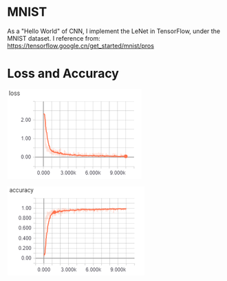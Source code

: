 # MNIST
As a "Hello World" of CNN, I implement the LeNet in TensorFlow, under the MNIST dataset. I reference from: https://tensorflow.google.cn/get_started/mnist/pros

# Loss and Accuracy

![Image of loss](https://github.com/searky/MNIST/blob/master/resource/loss.PNG)

![Image of accuracy](https://github.com/searky/MNIST/blob/master/resource/accuracy.PNG)

